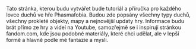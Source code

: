 Tato stránka, kterou budu vytvářet bude tutoriál a příručka pro každého lovce duchů ve hře Phasmafobia. Budou zde popsány všechny typy duchů, všechny prokleté objekty, mapy a nejnovější updaty hry. Informace budu brát přímo ze hry a videí na Youtube, samozřejmě se i inspiruji stránkou fandom.com, kde jsou podobné materiály, které chci udělat, ale v lepší formě a hlavně podle mé fantazie a mysli.